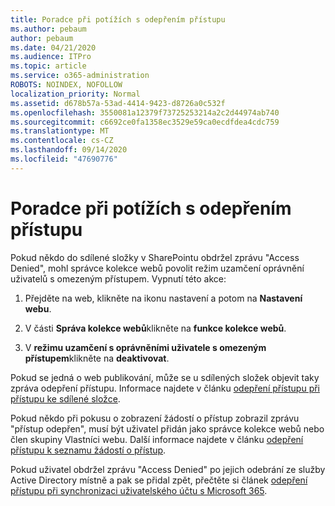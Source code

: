 ```yaml
---
title: Poradce při potížích s odepřením přístupu
ms.author: pebaum
author: pebaum
ms.date: 04/21/2020
ms.audience: ITPro
ms.topic: article
ms.service: o365-administration
ROBOTS: NOINDEX, NOFOLLOW
localization_priority: Normal
ms.assetid: d678b57a-53ad-4414-9423-d8726a0c532f
ms.openlocfilehash: 3550081a12379f73725253214a2c2d44974ab740
ms.sourcegitcommit: c6692ce0fa1358ec3529e59ca0ecdfdea4cdc759
ms.translationtype: MT
ms.contentlocale: cs-CZ
ms.lasthandoff: 09/14/2020
ms.locfileid: "47690776"
---
```

# <a name="troubleshoot-access-denied-messages"></a>Poradce při potížích s odepřením přístupu

Pokud někdo do sdílené složky v SharePointu obdržel zprávu "Access Denied", mohl správce kolekce webů povolit režim uzamčení oprávnění uživatelů s omezeným přístupem. Vypnutí této akce: 
  
1. Přejděte na web, klikněte na ikonu nastavení a potom na **Nastavení webu**.
    
2. V části **Správa kolekce webů**klikněte na **funkce kolekce webů**.
    
3. V **režimu uzamčení s oprávněními uživatele s omezeným přístupem**klikněte na **deaktivovat**.
    
Pokud se jedná o web publikování, může se u sdílených složek objevit taky zpráva odepření přístupu. Informace najdete v článku [odepření přístupu při přístupu ke sdílené složce](https://go.microsoft.com/fwlink/?linkid=2004317).
  
Pokud někdo při pokusu o zobrazení žádostí o přístup zobrazil zprávu "přístup odepřen", musí být uživatel přidán jako správce kolekce webů nebo člen skupiny Vlastníci webu. Další informace najdete v článku [odepření přístupu k seznamu žádostí o přístup](https://go.microsoft.com/fwlink/?linkid=2004220).
  
Pokud uživatel obdržel zprávu "Access Denied" po jejich odebrání ze služby Active Directory místně a pak se přidal zpět, přečtěte si článek [odepření přístupu při synchronizaci uživatelského účtu s Microsoft 365](https://go.microsoft.com/fwlink/?linkid=2004318).
  


